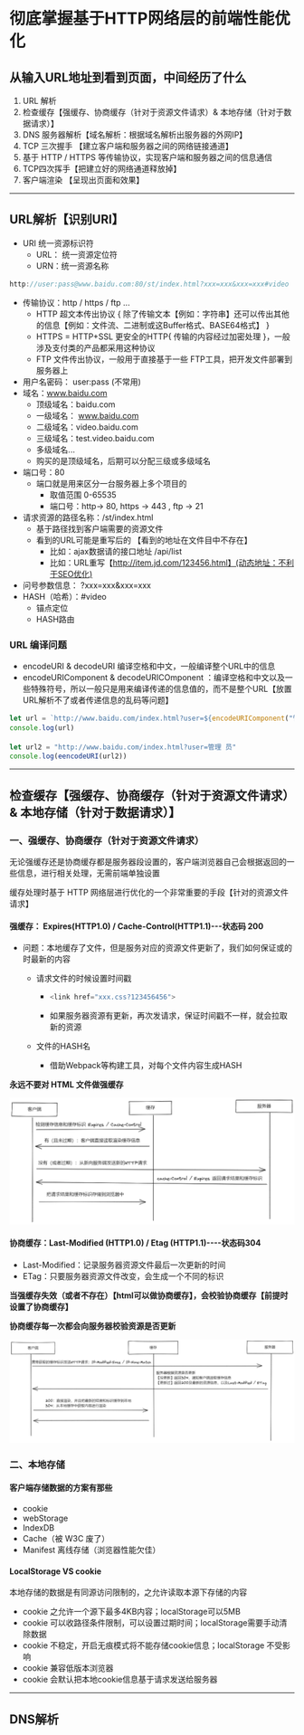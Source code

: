 # 彻底掌握基于HTTP网络层的前端性能优化

## 从输入URL地址到看到页面，中间经历了什么

1. URL 解析
2. 检查缓存【强缓存、协商缓存（针对于资源文件请求）& 本地存储（针对于数据请求）】
3. DNS 服务器解析【域名解析：根据域名解析出服务器的外网IP】
4. TCP 三次握手 【建立客户端和服务器之间的网络链接通道】
5. 基于 HTTP / HTTPS 等传输协议，实现客户端和服务器之间的信息通信
6. TCP四次挥手【把建立好的网络通道释放掉】
7. 客户端渲染 【呈现出页面和效果】

---

## URL解析【识别URI】

- URI 统一资源标识符
  - URL： 统一资源定位符
  - URN：统一资源名称

```javascript
http://user:pass@www.baidu.com:80/st/index.html?xxx=xxx&xxx=xxx#video
```

- 传输协议：http / https / ftp ... 
  - HTTP 超文本传出协议 { 除了传输文本【例如：字符串】还可以传出其他的信息【例如：文件流、二进制或这Buffer格式、BASE64格式】 }
  - HTTPS = HTTP+SSL 更安全的HTTP{ 传输的内容经过加密处理 }，一般涉及支付类的产品都采用这种协议
  - FTP 文件传出协议，一般用于直接基于一些 FTP工具，把开发文件部署到服务器上
- 用户名密码： user:pass (不常用)
- 域名：www.baidu.com
  - 顶级域名：baidu.com
  - 一级域名： www.baidu.com
  - 二级域名：video.baidu.com
  - 三级域名：test.video.baidu.com
  - 多级域名...
  - 购买的是顶级域名，后期可以分配三级或多级域名
- 端口号：80
  - 端口就是用来区分一台服务器上多个项目的
    - 取值范围 0-65535
    - 端口号：http-> 80, https -> 443 , ftp -> 21
- 请求资源的路径名称：/st/index.html
  - 基于路径找到客户端需要的资源文件
  - 看到的URL可能是重写后的 【看到的地址在文件目中不存在】
    - 比如：ajax数据请的接口地址 /api/list
    - 比如：URL重写【http://item.jd.com/123456.html】(动态地址：不利于SEO优化)
- 问号参数信息： ?xxx=xxx&xxx=xxx
- HASH（哈希）：#video
  - 锚点定位
  - HASH路由

### URL 编译问题

- encodeURI & decodeURI 编译空格和中文，一般编译整个URL中的信息
- encodeURIComponent & decodeURICOmponent ：编译空格和中文以及一些特殊符号，所以一般只是用来编译传递的信息值的，而不是整个URL【放置URL解析不了或者传递信息的乱码等问题】

```javascript
let url = `http://www.baidu.com/index.html?user=${encodeURIComponent("管理  员")}`
console.log(url)

let url2 = "http://www.baidu.com/index.html?user=管理 员"
console.log(eencodeURI(url2))
```



---

## 检查缓存【强缓存、协商缓存（针对于资源文件请求）& 本地存储（针对于数据请求）】

### 一、强缓存、协商缓存（针对于资源文件请求）

无论强缓存还是协商缓存都是服务器段设置的，客户端浏览器自己会根据返回的一些信息，进行相关处理，无需前端单独设置

缓存处理时基于 HTTP 网络层进行优化的一个非常重要的手段【针对的资源文件请求】

#### 强缓存： Expires(HTTP1.0) / Cache-Control(HTTP1.1)---状态码 200

- 问题：本地缓存了文件，但是服务对应的资源文件更新了，我们如何保证或的时最新的内容

  - 请求文件的时候设置时间戳

    - ```javascript
      <link href="xxx.css?123456456">
      ```

    - 如果服务器资源有更新，再次发请求，保证时间戳不一样，就会拉取新的资源

  - 文件的HASH名

    - 借助Webpack等构建工具，对每个文件内容生成HASH

**永远不要对 HTML 文件做强缓存**

![](https://raw.githubusercontent.com/gongjianOnline/ImgHosting/main/img/%E9%92%B1%E7%BC%93%E5%AD%98.png)

#### 协商缓存：Last-Modified (HTTP1.0) / Etag (HTTP1.1)----状态码304

- Last-Modified：记录服务器资源文件最后一次更新的时间
- ETag：只要服务器资源文件改变，会生成一个不同的标识

**当强缓存失效（或者不存在）【html可以做协商缓存】，会校验协商缓存【前提时设置了协商缓存】**

**协商缓存每一次都会向服务器校验资源是否更新**

![](https://raw.githubusercontent.com/gongjianOnline/ImgHosting/main/img/%E5%8D%8F%E5%95%86%E7%BC%93%E5%AD%98.png)

### 二、本地存储

#### 客户端存储数据的方案有那些

- cookie
- webStorage
- IndexDB
- Cache（被 W3C 废了）
- Manifest 离线存储（浏览器性能欠佳）

#### LocalStorage VS cookie

本地存储的数据是有同源访问限制的，之允许读取本源下存储的内容

- cookie 之允许一个源下最多4KB内容；localStorage可以5MB
- cookie 可以收路径条件限制，可以设置过期时间；localStorage需要手动清除数据
- cookie 不稳定，开启无痕模式将不能存储cookie信息；localStorage 不受影响
- cookie 兼容低版本浏览器
- cookie 会默认把本地cookie信息基于请求发送给服务器



---

## DNS解析









